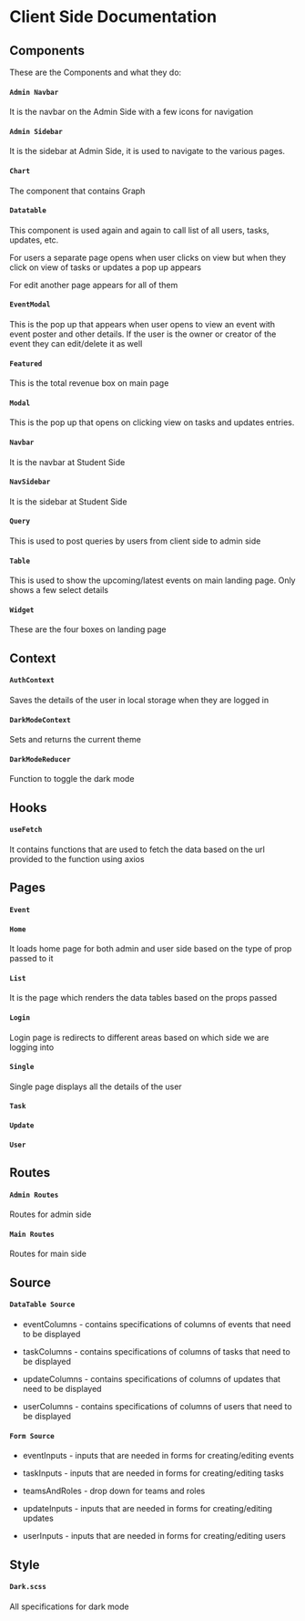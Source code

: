 # Client Side Documentation

## Components

These are the Components and what they do:

#### `Admin Navbar`

It is the navbar on the Admin Side with a few icons for navigation

#### `Admin Sidebar`

It is the sidebar at Admin Side, it is used to navigate to the various pages.

#### `Chart`

The component that contains Graph

#### `Datatable`

This component is used again and again to call list of all users, tasks, updates, etc.

For users a separate page opens when user clicks on view but when they click on view of tasks or updates a pop up appears

For edit another page appears for all of them

#### `EventModal`

This is the pop up that appears when user opens to view an event with event poster and other details. If the user is the owner or creator of the event they can edit/delete it as well

#### `Featured`

This is the total revenue box on main page 

#### `Modal`

This is the pop up that opens on clicking view on tasks and updates entries. 

#### `Navbar`

It is the navbar at Student Side

#### `NavSidebar`

It is the sidebar at Student Side

#### `Query`

This is used to post queries by users from client side to admin side

#### `Table`

This is used to show the upcoming/latest events on main landing page. Only shows a few select details

#### `Widget`

These are the four boxes on landing page

## Context

#### `AuthContext`

Saves the details of the user in local storage when they are logged in 

#### `DarkModeContext`

Sets and returns the current theme

#### `DarkModeReducer`

Function to toggle the dark mode

## Hooks

#### `useFetch`

It contains functions that are used to fetch the data based on the url provided to the function using axios

## Pages

#### `Event`

#### `Home`

It loads home page for both admin and user side based on the type of prop passed to it

#### `List`

It is the page which renders the data tables based on the props passed

#### `Login`

Login page is redirects to different areas based on which side we are logging into

#### `Single`

Single page displays all the details of the user

#### `Task`

#### `Update`

#### `User`

## Routes

#### `Admin Routes`

Routes for admin side

#### `Main Routes`

Routes for main side

## Source

#### `DataTable Source`

* eventColumns - contains specifications of columns of events that need to be displayed

* taskColumns - contains specifications of columns of tasks that need to be displayed

* updateColumns - contains specifications of columns of updates that need to be displayed

* userColumns - contains specifications of columns of users that need to be displayed

#### `Form Source`

* eventInputs - inputs that are needed in forms for  creating/editing events 

* taskInputs - inputs that are needed in forms for  creating/editing tasks 

* teamsAndRoles - drop down for teams and roles

* updateInputs - inputs that are needed in forms for  creating/editing updates 

* userInputs - inputs that are needed in forms for  creating/editing users 

## Style

#### `Dark.scss`

All specifications for dark mode

